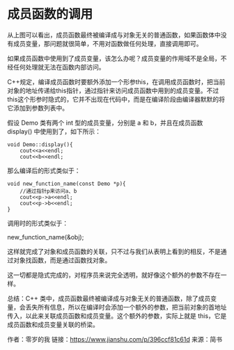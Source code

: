 # 成员函数的调用

从上图可以看出，成员函数最终被编译成与对象无关的普通函数，如果函数体中没有成员变量，那问题就很简单，不用对函数做任何处理，直接调用即可。

如果成员函数中使用到了成员变量，该怎么办呢？成员变量的作用域不是全局，不经任何处理就无法在函数内部访问。

C++规定，编译成员函数时要额外添加一个形参this，在调用成员函数时，把当前对象的地址传递给this指针，通过指针来访问成员函数中用到的成员变量。不过this这个形参时隐式的，它并不出现在代码中，而是在编译阶段由编译器默默的将它添加到参数列表中。

假设 Demo 类有两个 int 型的成员变量，分别是 a 和 b，并且在成员函数 display() 中使用到了，如下所示：

    void Demo::display(){
        cout<<a<<endl;
        cout<<b<<endl;
那么编译后的形式类似于：

    void new_function_name(const Demo *p){
        //通过指针p来访问a、b
        cout<<p->a<<endl;
        cout<<p->b<<endl;
    }
调用时的形式类似于：

new_function_name(&obj);

这样就完成了对象和成员函数的关联，只不过与我们从表明上看到的相反，不是通过对象找函数，而是通过函数找对象。

这一切都是隐式完成的，对程序员来说完全透明，就好像这个额外的参数不存在一样。

总结：C++ 类中，成员函数最终被编译成与对象无关的普通函数，除了成员变量，会丢失所有信息，所以在编译时会添加一个额外的参数，把当前对象的首地址传入，以此来关联成员函数和成员变量。这个额外的参数，实际上就是 this，它是成员函数和成员变量关联的桥梁。

作者：零岁的我
链接：https://www.jianshu.com/p/396ccf81c61d
来源：简书
